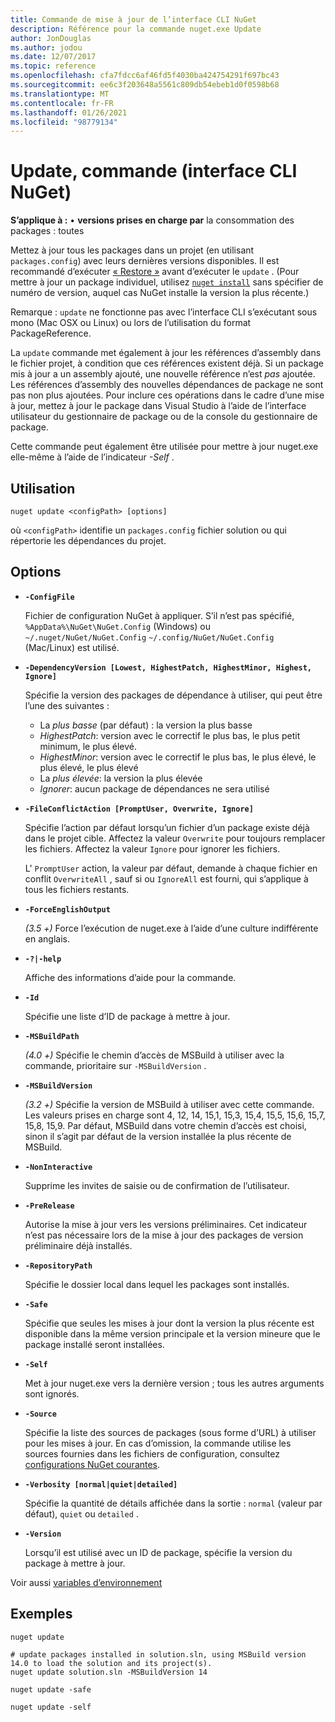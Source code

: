 ```yaml
---
title: Commande de mise à jour de l’interface CLI NuGet
description: Référence pour la commande nuget.exe Update
author: JonDouglas
ms.author: jodou
ms.date: 12/07/2017
ms.topic: reference
ms.openlocfilehash: cfa7fdcc6af46fd5f4030ba424754291f697bc43
ms.sourcegitcommit: ee6c3f203648a5561c809db54ebeb1d0f0598b68
ms.translationtype: MT
ms.contentlocale: fr-FR
ms.lasthandoff: 01/26/2021
ms.locfileid: "98779134"
---
```

# <a name="update-command-nuget-cli"></a>Update, commande (interface CLI NuGet)

**S’applique à :** &bullet; **versions prises en charge par** la consommation des packages : toutes

Mettez à jour tous les packages dans un projet (en utilisant `packages.config`) avec leurs dernières versions disponibles. Il est recommandé d’exécuter [« Restore »](cli-ref-restore.md) avant d’exécuter le `update` . (Pour mettre à jour un package individuel, utilisez [`nuget install`](cli-ref-install.md) sans spécifier de numéro de version, auquel cas NuGet installe la version la plus récente.)

Remarque : `update` ne fonctionne pas avec l’interface CLI s’exécutant sous mono (Mac OSX ou Linux) ou lors de l’utilisation du format PackageReference.

La `update` commande met également à jour les références d’assembly dans le fichier projet, à condition que ces références existent déjà. Si un package mis à jour a un assembly ajouté, une nouvelle référence n’est *pas* ajoutée. Les références d’assembly des nouvelles dépendances de package ne sont pas non plus ajoutées. Pour inclure ces opérations dans le cadre d’une mise à jour, mettez à jour le package dans Visual Studio à l’aide de l’interface utilisateur du gestionnaire de package ou de la console du gestionnaire de package.

Cette commande peut également être utilisée pour mettre à jour nuget.exe elle-même à l’aide de l’indicateur *-Self* .

## <a name="usage"></a>Utilisation

```cli
nuget update <configPath> [options]
```

où `<configPath>` identifie un `packages.config` fichier solution ou qui répertorie les dépendances du projet.

## <a name="options"></a>Options

- **`-ConfigFile`**

  Fichier de configuration NuGet à appliquer. S’il n’est pas spécifié, `%AppData%\NuGet\NuGet.Config` (Windows) ou `~/.nuget/NuGet/NuGet.Config` `~/.config/NuGet/NuGet.Config` (Mac/Linux) est utilisé.
  
- **`-DependencyVersion [Lowest, HighestPatch, HighestMinor, Highest, Ignore]`**

  Spécifie la version des packages de dépendance à utiliser, qui peut être l’une des suivantes :<br/><ul><li>La *plus basse* (par défaut) : la version la plus basse</li><li>*HighestPatch*: version avec le correctif le plus bas, le plus petit minimum, le plus élevé.</li><li>*HighestMinor*: version avec le correctif le plus bas, le plus élevé, le plus élevé, le plus élevé</li><li>La *plus élevée*: la version la plus élevée</li><li>*Ignorer*: aucun package de dépendances ne sera utilisé</li></ul>

- **`-FileConflictAction [PromptUser, Overwrite, Ignore]`**

  Spécifie l’action par défaut lorsqu’un fichier d’un package existe déjà dans le projet cible. Affectez la valeur `Overwrite` pour toujours remplacer les fichiers. Affectez la valeur `Ignore` pour ignorer les fichiers.

  L' `PromptUser` action, la valeur par défaut, demande à chaque fichier en conflit `OverwriteAll` , sauf si ou `IgnoreAll` est fourni, qui s’applique à tous les fichiers restants.

- **`-ForceEnglishOutput`**

  *(3.5 +)* Force l’exécution de nuget.exe à l’aide d’une culture indifférente en anglais.

- **`-?|-help`**

  Affiche des informations d’aide pour la commande.

- **`-Id`**

  Spécifie une liste d’ID de package à mettre à jour.

- **`-MSBuildPath`**

  *(4.0 +)* Spécifie le chemin d’accès de MSBuild à utiliser avec la commande, prioritaire sur `-MSBuildVersion` .

- **`-MSBuildVersion`**

  *(3.2 +)* Spécifie la version de MSBuild à utiliser avec cette commande. Les valeurs prises en charge sont 4, 12, 14, 15,1, 15,3, 15,4, 15,5, 15,6, 15,7, 15,8, 15,9. Par défaut, MSBuild dans votre chemin d’accès est choisi, sinon il s’agit par défaut de la version installée la plus récente de MSBuild.

- **`-NonInteractive`**

  Supprime les invites de saisie ou de confirmation de l’utilisateur.

- **`-PreRelease`**

  Autorise la mise à jour vers les versions préliminaires. Cet indicateur n’est pas nécessaire lors de la mise à jour des packages de version préliminaire déjà installés.

- **`-RepositoryPath`**

  Spécifie le dossier local dans lequel les packages sont installés.

- **`-Safe`**

  Spécifie que seules les mises à jour dont la version la plus récente est disponible dans la même version principale et la version mineure que le package installé seront installées.

- **`-Self`**

  Met à jour nuget.exe vers la dernière version ; tous les autres arguments sont ignorés.

- **`-Source`**

  Spécifie la liste des sources de packages (sous forme d’URL) à utiliser pour les mises à jour. En cas d’omission, la commande utilise les sources fournies dans les fichiers de configuration, consultez [configurations NuGet courantes](../../consume-packages/configuring-nuget-behavior.md).

- **`-Verbosity [normal|quiet|detailed]`**

  Spécifie la quantité de détails affichée dans la sortie : `normal` (valeur par défaut), `quiet` ou `detailed` .

- **`-Version`**

  Lorsqu’il est utilisé avec un ID de package, spécifie la version du package à mettre à jour.

Voir aussi [variables d’environnement](cli-ref-environment-variables.md)

## <a name="examples"></a>Exemples

```cli
nuget update

# update packages installed in solution.sln, using MSBuild version 14.0 to load the solution and its project(s).
nuget update solution.sln -MSBuildVersion 14

nuget update -safe

nuget update -self
```
